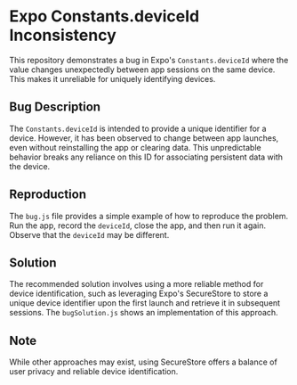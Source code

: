 # Expo Constants.deviceId Inconsistency

This repository demonstrates a bug in Expo's `Constants.deviceId` where the value changes unexpectedly between app sessions on the same device.  This makes it unreliable for uniquely identifying devices.

## Bug Description

The `Constants.deviceId` is intended to provide a unique identifier for a device. However, it has been observed to change between app launches, even without reinstalling the app or clearing data.  This unpredictable behavior breaks any reliance on this ID for associating persistent data with the device.

## Reproduction

The `bug.js` file provides a simple example of how to reproduce the problem. Run the app, record the `deviceId`, close the app, and then run it again.  Observe that the `deviceId` may be different.

## Solution

The recommended solution involves using a more reliable method for device identification, such as leveraging Expo's SecureStore to store a unique device identifier upon the first launch and retrieve it in subsequent sessions.  The `bugSolution.js` shows an implementation of this approach.

## Note

While other approaches may exist, using SecureStore offers a balance of user privacy and reliable device identification.